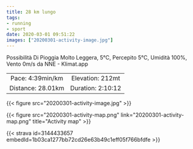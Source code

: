 ```yaml
---
title: 28 km lungo
tags:
- running
- sport
date: 2020-03-01 09:51:22
images: ["20200301-activity-image.jpg"]
---
```


Possibilità Di Pioggia Molto Leggera, 5°C, Percepito 5°C, Umidità 100%, Vento 0m/s da NNE - Klimat.app

| | |
| :-: | :-: |
| Pace: 4:39min/km | Elevation: 212mt |
| Distance: 28.01km | Duration: 2:10:12 |

{{< figure src="20200301-activity-image.jpg" >}}


{{< figure src="20200301-activity-map.png" link="20200301-activity-map.png" title="Activity map" >}}


{{< strava id=3144433657 embedId=1b03ca1277bb72cd26e63b49c1eff05f766bfdfe >}}
